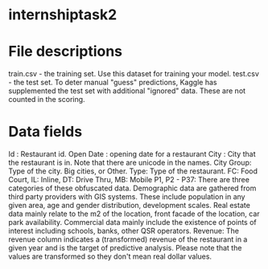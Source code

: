 # internshiptask2

# File descriptions
train.csv - the training set. Use this dataset for training your model.
test.csv - the test set. To deter manual "guess" predictions, Kaggle has supplemented the test set with additional "ignored" data. These are not counted in the scoring.

# Data fields
Id : Restaurant id.
Open Date : opening date for a restaurant
City : City that the restaurant is in. Note that there are unicode in the names.
City Group: Type of the city. Big cities, or Other.
Type: Type of the restaurant. FC: Food Court, IL: Inline, DT: Drive Thru, MB: Mobile P1, P2 - P37: There are three categories of these obfuscated data. Demographic data are gathered from third party providers with GIS systems. These include population in any given area, age and gender distribution, development scales. Real estate data mainly relate to the m2 of the location, front facade of the location, car park availability. Commercial data mainly include the existence of points of interest including schools, banks, other QSR operators.
Revenue: The revenue column indicates a (transformed) revenue of the restaurant in a given year and is the target of predictive analysis. Please note that the values are transformed so they don't mean real dollar values.
